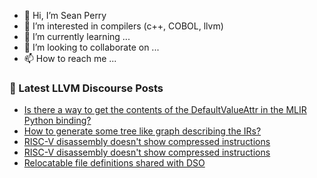 - 👋 Hi, I’m Sean Perry
- 👀 I’m interested in compilers (c++, COBOL, llvm)
- 🌱 I’m currently learning ...
- 💞️ I’m looking to collaborate on ...
- 📫 How to reach me ...

<!---
s66perry/s66perry is a ✨ special ✨ repository because its `README.md` (this file) appears on your GitHub profile.
You can click the Preview link to take a look at your changes.
--->
### 📕 Latest LLVM Discourse Posts

<!-- DISCOURSE-LLVM:START -->
- [Is there a way to get the contents of the DefaultValueAttr in the MLIR Python binding?](https://discourse.llvm.org/t/is-there-a-way-to-get-the-contents-of-the-defaultvalueattr-in-the-mlir-python-binding/74544#post_1)
- [How to generate some tree like graph describing the IRs?](https://discourse.llvm.org/t/how-to-generate-some-tree-like-graph-describing-the-irs/74543#post_1)
- [RISC-V disassembly doesn&#39;t show compressed instructions](https://discourse.llvm.org/t/risc-v-disassembly-doesnt-show-compressed-instructions/74542#post_2)
- [RISC-V disassembly doesn&#39;t show compressed instructions](https://discourse.llvm.org/t/risc-v-disassembly-doesnt-show-compressed-instructions/74542#post_1)
- [Relocatable file definitions shared with DSO](https://discourse.llvm.org/t/relocatable-file-definitions-shared-with-dso/74391#post_6)
<!-- DISCOURSE-LLVM:END -->
